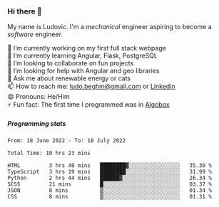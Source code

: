 ### Hi there 👋

My name is Ludovic. I'm a *mechanical* engineer aspiring to become a *software* engineer.

 🔭 I’m currently working on my first full stack webpage<br/>
 🌱 I’m currently learning Angular, Flask, PostgreSQL<br/>
 👯 I’m looking to collaborate on fun projects<br/>
 🤔 I’m looking for help with Angular and geo libraries<br/>
 💬 Ask me about renewable energy or cats<br/>
 📫 How to reach me: ludo.beghin@gmail.com or [Linkedin](https://www.linkedin.com/in/ludovic-beghin/)<br/>
 😄 Pronouns: He/Him<br/>
 ⚡ Fun fact: The first time I programmed was in [Algobox](https://fr.wikipedia.org/wiki/Algobox)<br/>

##### Programming stats
<!--START_SECTION:waka-->

```text
From: 18 June 2022 - To: 18 July 2022

Total Time: 10 hrs 23 mins

HTML         3 hrs 40 mins   ████████▓░░░░░░░░░░░░░░░░   35.30 %
TypeScript   3 hrs 19 mins   ████████░░░░░░░░░░░░░░░░░   31.99 %
Python       2 hrs 44 mins   ██████▓░░░░░░░░░░░░░░░░░░   26.34 %
SCSS         21 mins         █░░░░░░░░░░░░░░░░░░░░░░░░   03.37 %
JSON         8 mins          ▒░░░░░░░░░░░░░░░░░░░░░░░░   01.34 %
CSS          8 mins          ▒░░░░░░░░░░░░░░░░░░░░░░░░   01.31 %
```

<!--END_SECTION:waka-->
